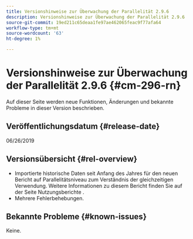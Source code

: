 ```yaml
---
title: Versionshinweise zur Überwachung der Parallelität 2.9.6
description: Versionshinweise zur Überwachung der Parallelität 2.9.6
source-git-commit: 19ed211c65deaa1fe97ae462065feac9f77afa64
workflow-type: tm+mt
source-wordcount: '63'
ht-degree: 1%

---
```



# Versionshinweise zur Überwachung der Parallelität 2.9.6 {#cm-296-rn}

Auf dieser Seite werden neue Funktionen, Änderungen und bekannte Probleme in dieser Version beschrieben.

## Veröffentlichungsdatum {#release-date}

06/26/2019


## Versionsübersicht {#rel-overview}

* Importierte historische Daten seit Anfang des Jahres für den neuen Bericht auf Parallelitätsniveau zum Verständnis der gleichzeitigen Verwendung. Weitere Informationen zu diesem Bericht finden Sie auf der Seite Nutzungsberichte .
* Mehrere Fehlerbehebungen.


## Bekannte Probleme {#known-issues}

Keine.
